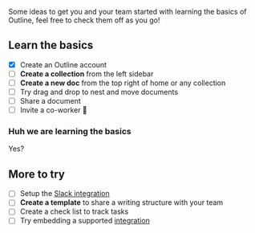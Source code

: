 Some ideas to get you and your team started with learning the basics of Outline, feel free to check them off as you go!

## Learn the basics

- [x] Create an Outline account
- [ ] **Create a collection** from the left sidebar
- [ ] **Create a new doc** from the top right of home or any collection
- [ ] Try drag and drop to nest and move documents
- [ ] Share a document
- [ ] Invite a co-worker 👋

### Huh we are learning the basics
Yes?

## More to try

- [ ] Setup the [Slack integration](/settings/integrations/slack)
- [ ] **Create a template** to share a writing structure with your team
- [ ] Create a check list to track tasks
- [ ] Try embedding a supported [integration](https://www.getoutline.com/integrations)
